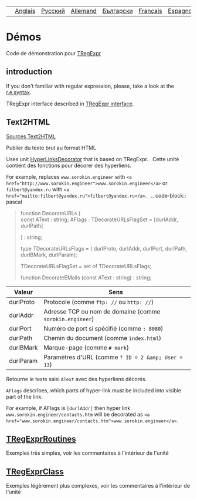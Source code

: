 |     |                                                  |                                                                |                                                                 |                                                                  |                                                                 |                                                                 |
|-----|--------------------------------------------------|----------------------------------------------------------------|-----------------------------------------------------------------|------------------------------------------------------------------|-----------------------------------------------------------------|-----------------------------------------------------------------|
|     | [Anglais](https://regex.sorokin.engineer/demos/) | [Русский](https://regex.sorokin.engineer/ru/) | [Allemand](https://regex.sorokin.engineer/de/) | [Български](https://regex.sorokin.engineer/bg/) | [Français](https://regex.sorokin.engineer/fr/) | [Espagnol](https://regex.sorokin.engineer/es/) |

# Démos

Code de démonstration pour [TRegExpr](../tregexpr/)

## introduction

If you don't familiar with regular expression, please, take a look at
the [r.e.syntax](../regular_expressions/).

TRegExpr interface described in [TRegExpr interface](../tregexpr/).

## Text2HTML

[Sources
Text2HTML](https://github.com/andgineer/TRegExpr/tree/master/examples/Text2HTML)

Publier du texte brut au format HTML

Uses unit
[HyperLinksDecorator](https://github.com/andgineer/TRegExpr/blob/master/src/HyperLinksDecorator.pas)
that is based on TRegExpr.   Cette unité contient des fonctions pour
décorer des hyperliens.

For example, replaces `www.sorokin.engineer` with
`<a href="http://www.sorokin.engineer">www.sorokin.engineer</a>` or
`filbert@yandex.ru` with
`<a href="mailto:filbert@yandex.ru">filbert@yandex.ru</a>`.   ..
code-block:: pascal

> function DecorateURLs (  
> const AText : string; AFlags : TDecorateURLsFlagSet = \[durlAddr,
> durlPath\]
>
> ) : string;
>
> type TDecorateURLsFlags = ( durlProto, durlAddr, durlPort, durlPath,
> durlBMark, durlParam);
>
> TDecorateURLsFlagSet = set of TDecorateURLsFlags;
>
> function DecorateEMails (const AText : string) : string;  

| Valeur     | Sens                                                     |
|------------|----------------------------------------------------------|
| durlProto  | Protocole (comme `ftp: //` ou `http: //`)                |
| durlAddr   | Adresse TCP ou nom de domaine (comme `sorokin.engineer`) |
| durlPort   | Numéro de port si spécifié (comme `: 8080`)              |
| durlPath   | Chemin du document (comme `index.html`)                  |
| durlBMark  | Marque-page (comme `# mark`)                             |
| durlParam  | Paramètres d&#39;URL (comme `? ID = 2 &amp; User = 13`)  |

Retourne le texte saisi `AText` avec des hyperliens décorés.

`AFlags` describes, which parts of hyper-link must be included into
visible part of the link.

For example, if <span class="title-ref">AFlags</span> is `[durlAddr]`
then hyper link `www.sorokin.engineer/contacts.htm` will be decorated as
`<a href="www.sorokin.engineer/contacts.htm">www.sorokin.engineer</a>`.

## [TRegExprRoutines](https://github.com/andgineer/TRegExpr/tree/master/examples/TRegExprRoutines)

Exemples très simples, voir les commentaires à l&#39;intérieur de
l&#39;unité

## [TRegExprClass](https://github.com/andgineer/TRegExpr/tree/master/examples/TRegExprClass)

Exemples légèrement plus complexes, voir les commentaires à
l&#39;intérieur de l&#39;unité
